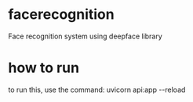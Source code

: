 # facerecognition
Face recognition system using deepface library

# how to run 
to run this, use the command: uvicorn api:app --reload
